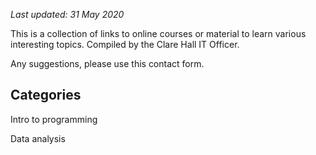 *Last updated: 31 May 2020*

This is a collection of links to online courses or material to learn various interesting topics. Compiled by the Clare Hall IT Officer.

Any suggestions, please use this contact form. 

## Categories

Intro to programming

Data analysis